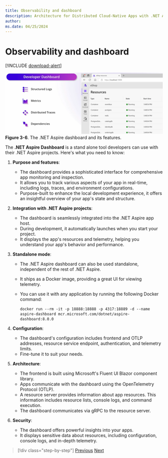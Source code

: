 ```yaml
---
title: Observability and dashboard 
description: Architecture for Distributed Cloud-Native Apps with .NET Aspire & Containers | Observability and dashboard 
author: 
ms.date: 04/25/2024
---
```


# Observability and dashboard

[!INCLUDE [download-alert](../includes/download-alert.md)]

![A diagram and screenshot of the .NET Aspire dashboard.](./media/dashboard.png)
**Figure 3-6**. The .NET Aspire dashboard and its features.

The **.NET Aspire Dashboard** is a stand alone tool developers can use with their .NET Aspire projects. Here's what you need to know:

1. **Purpose and features**:

   - The dashboard provides a sophisticated interface for comprehensive app monitoring and inspection.
   - It allows you to track various aspects of your app in real-time, including logs, traces, and environment configurations.
   - Purpose-built to enhance the local development experience, it offers an insightful overview of your app's state and structure.

1. **Integration with .NET Aspire projects**:

   - The dashboard is seamlessly integrated into the .NET Aspire app host.
   - During development, it automatically launches when you start your project.
   - It displays the app's resources and telemetry, helping you understand your app's behavior and performance.

1. **Standalone mode**:

   - The .NET Aspire dashboard can also be used standalone, independent of the rest of .NET Aspire.
   - It ships as a Docker image, providing a great UI for viewing telemetry.
   - You can use it with any application by running the following Docker command:

     ```docker
     docker run --rm -it -p 18888:18888 -p 4317:18889 -d --name aspire-dashboard mcr.microsoft.com/dotnet/aspire-dashboard:8.0.0
     ```

1. **Configuration**:

   - The dashboard's configuration includes frontend and OTLP addresses, resource service endpoint, authentication, and telemetry limits.
   - Fine-tune it to suit your needs.

1. **Architecture**:

   - The frontend is built using Microsoft's Fluent UI Blazor component library.
   - Apps communicate with the dashboard using the OpenTelemetry Protocol (OTLP).
   - A resource server provides information about app resources. This information includes resource lists, console logs, and command execution.
   - The dashboard communicates via gRPC to the resource server.

1. **Security**:

   - The dashboard offers powerful insights into your apps.
   - It displays sensitive data about resources, including configuration, console logs, and in-depth telemetry.

>[!div class="step-by-step"]
>[Previous](components.md)
>[Next](../architecting-distributed-cloud-native-applications/why-choose-distributed-architecture.md)
